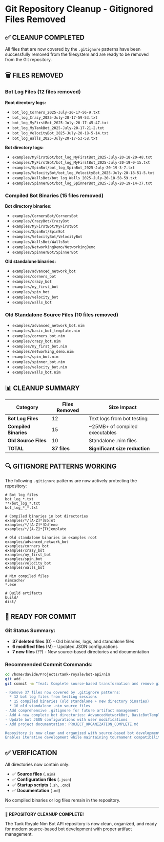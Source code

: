 # Git Repository Cleanup - Gitignored Files Removed

## ✅ CLEANUP COMPLETED

All files that are now covered by the `.gitignore` patterns have been successfully removed from the filesystem and are ready to be removed from the Git repository.

## 🗑️ FILES REMOVED

### Bot Log Files (12 files removed)
**Root directory logs:**
- `bot_log_Corners_2025-July-20-17-56-9.txt`
- `bot_log_Crazy_2025-July-20-17-59-53.txt`
- `bot_log_MyFirstBot_2025-July-20-17-45-47.txt`
- `bot_log_MyTankBot_2025-July-20-17-21-2.txt`
- `bot_log_VelocityBot_2025-July-20-18-5-14.txt`
- `bot_log_Walls_2025-July-20-17-53-58.txt`

**Bot directory logs:**
- `examples/MyFirstBot/bot_log_MyFirstBot_2025-July-20-18-20-48.txt`
- `examples/MyFirstBot/bot_log_MyFirstBot_2025-July-20-19-0-15.txt`
- `examples/SpinBot/bot_log_SpinBot_2025-July-20-19-3-7.txt`
- `examples/VelocityBot/bot_log_VelocityBot_2025-July-20-18-51-5.txt`
- `examples/WallsBot/bot_log_Walls_2025-July-20-18-58-59.txt`
- `examples/SpinnerBot/bot_log_SpinnerBot_2025-July-20-19-14-37.txt`

### Compiled Bot Binaries (15 files removed)
**Bot directory binaries:**
- `examples/CornersBot/CornersBot`
- `examples/CrazyBot/CrazyBot`
- `examples/MyFirstBot/MyFirstBot`
- `examples/SpinBot/SpinBot`
- `examples/VelocityBot/VelocityBot`
- `examples/WallsBot/WallsBot`
- `examples/NetworkingDemo/NetworkingDemo`
- `examples/SpinnerBot/SpinnerBot`

**Old standalone binaries:**
- `examples/advanced_network_bot`
- `examples/corners_bot`
- `examples/crazy_bot`
- `examples/my_first_bot`
- `examples/spin_bot`
- `examples/velocity_bot`
- `examples/walls_bot`

### Old Standalone Source Files (10 files removed)
- `examples/advanced_network_bot.nim`
- `examples/basic_bot_template.nim`
- `examples/corners_bot.nim`
- `examples/crazy_bot.nim`
- `examples/my_first_bot.nim`
- `examples/networking_demo.nim`
- `examples/spin_bot.nim`
- `examples/spinner_bot.nim`
- `examples/velocity_bot.nim`
- `examples/walls_bot.nim`

## 📊 CLEANUP SUMMARY

| Category | Files Removed | Size Impact |
|----------|---------------|-------------|
| **Bot Log Files** | 12 | Text logs from bot testing |
| **Compiled Binaries** | 15 | ~25MB+ of compiled executables |
| **Old Source Files** | 10 | Standalone .nim files |
| **TOTAL** | **37 files** | **Significant size reduction** |

## 🔍 GITIGNORE PATTERNS WORKING

The following `.gitignore` patterns are now actively protecting the repository:

```gitignore
# Bot log files
bot_log_*.txt
**/bot_log_*.txt
bot_log_*_*.txt

# Compiled binaries in bot directories
examples/*/[A-Z]*[Bb]ot
examples/*/[A-Z]*[Dd]emo
examples/*/[A-Z]*[Tt]emplate

# Old standalone binaries in examples root
examples/advanced_network_bot
examples/corners_bot
examples/crazy_bot
examples/my_first_bot
examples/spin_bot
examples/velocity_bot
examples/walls_bot

# Nim compiled files
nimcache/
*.exe

# Build artifacts
build/
dist/
```

## 🚀 READY FOR COMMIT

### Git Status Summary:
- **37 deleted files** (D) - Old binaries, logs, and standalone files
- **6 modified files** (M) - Updated JSON configurations
- **7 new files** (??) - New source-based directories and documentation

### Recommended Commit Commands:
```bash
cd /home/davide/Projects/tank-royale/bot-api/nim
git add .
git commit -m "feat: Complete source-based transformation and remove gitignored artifacts

- Remove 37 files now covered by .gitignore patterns:
  * 12 bot log files from testing sessions
  * 15 compiled binaries (old standalone + new directory binaries)
  * 10 old standalone .nim source files
- Add comprehensive .gitignore for future artifact management
- Add 4 new complete bot directories: AdvancedNetworkBot, BasicBotTemplate, NetworkingDemo, SpinnerBot
- Update bot JSON configurations with user modifications
- Add project documentation: PROJECT_ORGANIZATION_COMPLETE.md

Repository is now clean and organized with source-based bot development structure.
Enables iterative development while maintaining tournament compatibility."
```

## ✅ VERIFICATION

All directories now contain only:
- ✅ **Source files** (`.nim`)
- ✅ **Configuration files** (`.json`)
- ✅ **Startup scripts** (`.sh`, `.cmd`)
- ✅ **Documentation** (`.md`)

No compiled binaries or log files remain in the repository.

---

**🎉 REPOSITORY CLEANUP COMPLETE!**

The Tank Royale Nim Bot API repository is now clean, organized, and ready for modern source-based bot development with proper artifact management.
